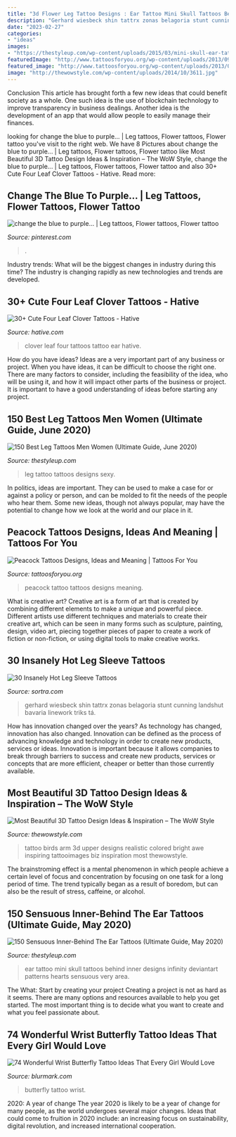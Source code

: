 ```yaml
---
title: "3d Flower Leg Tattoo Designs : Ear Tattoo Mini Skull Tattoos Behind Inner Designs Infinity Deviantart Patterns Hearts Sensuous Very Area"
description: "Gerhard wiesbeck shin tattrx zonas belagoria stunt cunning landshut bavaria linework triks tá"
date: "2023-02-27"
categories:
- "ideas"
images:
- "https://thestyleup.com/wp-content/uploads/2015/03/mini-skull-ear-tattoo-design-650x856.jpg"
featuredImage: "http://www.tattoosforyou.org/wp-content/uploads/2013/09/Peacock-Tattoo-768x1024.jpg"
featured_image: "http://www.tattoosforyou.org/wp-content/uploads/2013/09/Peacock-Tattoo-768x1024.jpg"
image: "http://thewowstyle.com/wp-content/uploads/2014/10/3611.jpg"
---
```



Conclusion
This article has brought forth a few new ideas that could benefit society as a whole. One such idea is the use of blockchain technology to improve transparency in business dealings. Another idea is the development of an app that would allow people to easily manage their finances.

	

		
looking for change the blue to purple... | Leg tattoos, Flower tattoos, Flower tattoo you've visit to the right web. We have 8 Pictures about change the blue to purple... | Leg tattoos, Flower tattoos, Flower tattoo like Most Beautiful 3D Tattoo Design Ideas &amp; Inspiration – The WoW Style, change the blue to purple... | Leg tattoos, Flower tattoos, Flower tattoo and also 30+ Cute Four Leaf Clover Tattoos - Hative. Read more:
		
    
## Change The Blue To Purple... | Leg Tattoos, Flower Tattoos, Flower Tattoo

<img loading=lazy src="https://i.pinimg.com/736x/61/33/8c/61338cf7371c405af70037e654989b00--purple-blue.jpg" onerror="this.onerror=null;this.src='https://tse1.mm.bing.net/th?id=OIP.yGcRcCyXm7a9FX_PNByGcAHaL9&amp;pid=15.1';" alt="change the blue to purple... | Leg tattoos, Flower tattoos, Flower tattoo">

_Source: pinterest.com_

>. 

	

Industry trends: What will be the biggest changes in industry during this time?
The industry is changing rapidly as new technologies and trends are developed.

    
## 30+ Cute Four Leaf Clover Tattoos - Hative

<img loading=lazy src="https://hative.com/wp-content/uploads/2014/04/clover-tattoos/16-four-leaf-clover-ear-tattoo.jpg" onerror="this.onerror=null;this.src='https://tse1.mm.bing.net/th?id=OIP.JiAPJCK5qnbUl0wmUDSxrgHaJ3&amp;pid=15.1';" alt="30+ Cute Four Leaf Clover Tattoos - Hative">

_Source: hative.com_

>clover leaf four tattoos tattoo ear hative. 

	

How do you have ideas?
Ideas are a very important part of any business or project. When you have ideas, it can be difficult to choose the right one. There are many factors to consider, including the feasibility of the idea, who will be using it, and how it will impact other parts of the business or project. It is important to have a good understanding of ideas before starting any project.

    
## 150 Best Leg Tattoos Men Women (Ultimate Guide, June 2020)

<img loading=lazy src="https://thestyleup.com/wp-content/uploads/2015/02/Leg-Tattoos-23.jpg" onerror="this.onerror=null;this.src='https://tse3.mm.bing.net/th?id=OIP.92MEHIVYqDvEo2ObXT1HlAHaJ6&amp;pid=15.1';" alt="150 Best Leg Tattoos Men Women (Ultimate Guide, June 2020)">

_Source: thestyleup.com_

>leg tattoo tattoos designs sexy. 

	

In politics, ideas are important. They can be used to make a case for or against a policy or person, and can be molded to fit the needs of the people who hear them. Some new ideas, though not always popular, may have the potential to change how we look at the world and our place in it.

    
## Peacock Tattoos Designs, Ideas And Meaning | Tattoos For You

<img loading=lazy src="http://www.tattoosforyou.org/wp-content/uploads/2013/09/Peacock-Tattoo-768x1024.jpg" onerror="this.onerror=null;this.src='https://tse3.mm.bing.net/th?id=OIP.MDxKSn3sOpqIrDI_d8xSqgHaJ4&amp;pid=15.1';" alt="Peacock Tattoos Designs, Ideas and Meaning | Tattoos For You">

_Source: tattoosforyou.org_

>peacock tattoo tattoos designs meaning. 

	

What is creative art?
Creative art is a form of art that is created by combining different elements to make a unique and powerful piece. Different artists use different techniques and materials to create their creative art, which can be seen in many forms such as sculpture, painting, design, video art, piecing together pieces of paper to create a work of fiction or non-fiction, or using digital tools to make creative works.

    
## 30 Insanely Hot Leg Sleeve Tattoos

<img loading=lazy src="https://www.sortra.com/wp-content/uploads/2015/02/leg-sleeve-tattoos121.jpg" onerror="this.onerror=null;this.src='https://tse1.mm.bing.net/th?id=OIP.zxVvSCsV9fLm-_UaC0fi1QHaJ3&amp;pid=15.1';" alt="30 Insanely Hot Leg Sleeve Tattoos">

_Source: sortra.com_

>gerhard wiesbeck shin tattrx zonas belagoria stunt cunning landshut bavaria linework triks tá. 

	

How has innovation changed over the years?
As technology has changed, innovation has also changed. Innovation can be defined as the process of advancing knowledge and technology in order to create new products, services or ideas. Innovation is important because it allows companies to break through barriers to success and create new products, services or concepts that are more efficient, cheaper or better than those currently available.

    
## Most Beautiful 3D Tattoo Design Ideas &amp; Inspiration – The WoW Style

<img loading=lazy src="http://thewowstyle.com/wp-content/uploads/2014/10/3611.jpg" onerror="this.onerror=null;this.src='https://tse1.mm.bing.net/th?id=OIP.ZB_mKSoTMvcWup-2xcIZbwHaLH&amp;pid=15.1';" alt="Most Beautiful 3D Tattoo Design Ideas &amp; Inspiration – The WoW Style">

_Source: thewowstyle.com_

>tattoo birds arm 3d upper designs realistic colored bright awe inspiring tattooimages biz inspiration most thewowstyle. 

	

The brainstroming effect is a mental phenomenon in which people achieve a certain level of focus and concentration by focusing on one task for a long period of time. The trend typically began as a result of boredom, but can also be the result of stress, caffeine, or alcohol.

    
## 150 Sensuous Inner-Behind The Ear Tattoos (Ultimate Guide, May 2020)

<img loading=lazy src="https://thestyleup.com/wp-content/uploads/2015/03/mini-skull-ear-tattoo-design-650x856.jpg" onerror="this.onerror=null;this.src='https://tse1.mm.bing.net/th?id=OIP.2UwfKpO9z9gz9c3C9sayxAHaJw&amp;pid=15.1';" alt="150 Sensuous Inner-Behind The Ear Tattoos (Ultimate Guide, May 2020)">

_Source: thestyleup.com_

>ear tattoo mini skull tattoos behind inner designs infinity deviantart patterns hearts sensuous very area. 

	

The What: Start by creating your project
Creating a project is not as hard as it seems. There are many options and resources available to help you get started. The most important thing is to decide what you want to create and what you feel passionate about.

    
## 74 Wonderful Wrist Butterfly Tattoo Ideas That Every Girl Would Love

<img loading=lazy src="http://www.blurmark.com/wp-content/uploads/2017/05/Gorgeous-Sky-Blue-Butterfly-Tattoo.jpg" onerror="this.onerror=null;this.src='https://tse1.mm.bing.net/th?id=OIP.W38nk81LOlXXoALz6WzJDwHaJ4&amp;pid=15.1';" alt="74 Wonderful Wrist Butterfly Tattoo Ideas That Every Girl Would Love">

_Source: blurmark.com_

>butterfly tattoo wrist. 

	

2020: A year of change
The year 2020 is likely to be a year of change for many people, as the world undergoes several major changes. Ideas that could come to fruition in 2020 include: an increasing focus on sustainability, digital revolution, and increased international cooperation.

